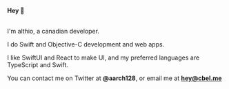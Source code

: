 **Hey 👋**<br></br>

I'm althio, a canadian developer. 

I do Swift and Objective-C development and web apps. 

I like SwiftUI and React to make UI, and my preferred languages are TypeScript and Swift. 

You can contact me on Twitter at **@aarch128**, or email me at **hey@cbel.me**
